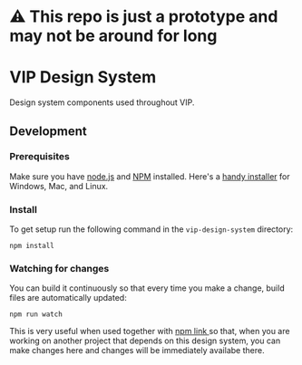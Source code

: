 # ⚠️ This repo is just a prototype and may not be around for long

# VIP Design System

Design system components used throughout VIP.

## Development

### Prerequisites

Make sure you have [node.js](https://nodejs.org/) and [NPM](https://docs.npmjs.com/getting-started/what-is-npm) installed. Here's a [handy installer](https://nodejs.org/download/) for Windows, Mac, and Linux.

### Install

To get setup run the following command in the `vip-design-system` directory:

```
npm install 
```

### Watching for changes

You can build it continuously so that every time you make a change, build files are automatically updated:

```
npm run watch
```

This is very useful when used together with [npm link ](https://docs.npmjs.com/cli/v7/commands/npm-link) so that, when you are working on another project that depends on this design system, you can make changes here and changes will be immediately availabe there.
